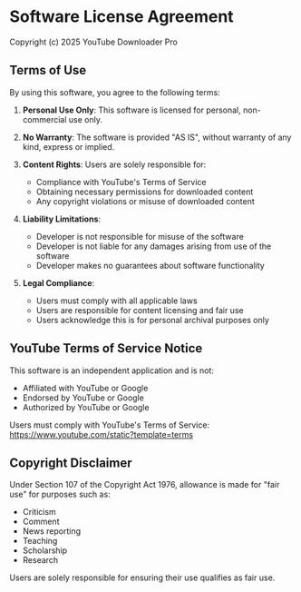 # Software License Agreement

Copyright (c) 2025 YouTube Downloader Pro

## Terms of Use

By using this software, you agree to the following terms:

1. **Personal Use Only**: This software is licensed for personal, non-commercial use only.

2. **No Warranty**: The software is provided "AS IS", without warranty of any kind, express or implied.

3. **Content Rights**: Users are solely responsible for:
   - Compliance with YouTube's Terms of Service
   - Obtaining necessary permissions for downloaded content
   - Any copyright violations or misuse of downloaded content

4. **Liability Limitations**: 
   - Developer is not responsible for misuse of the software
   - Developer is not liable for any damages arising from use of the software
   - Developer makes no guarantees about software functionality

5. **Legal Compliance**:
   - Users must comply with all applicable laws
   - Users are responsible for content licensing and fair use
   - Users acknowledge this is for personal archival purposes only

## YouTube Terms of Service Notice

This software is an independent application and is not:
- Affiliated with YouTube or Google
- Endorsed by YouTube or Google
- Authorized by YouTube or Google

Users must comply with YouTube's Terms of Service:
https://www.youtube.com/static?template=terms

## Copyright Disclaimer

Under Section 107 of the Copyright Act 1976, allowance is made for "fair use" for purposes such as:
- Criticism
- Comment
- News reporting
- Teaching
- Scholarship
- Research

Users are solely responsible for ensuring their use qualifies as fair use.
